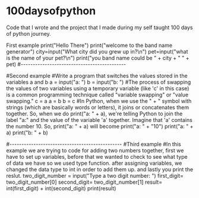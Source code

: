 # 100daysofpython
Code that I wrote and the project that I made during my self taught 100 days of python journey.

First example
print("Hello There")
print("welcome to the band name generator")
city=input("What city did you grew up in?\n")
pet=input("what is the name of your pet?\n")
print("you band name could be " + city + " " + pet)
#--------------------------------------------

#Second example
#Write a program that switches the values stored in the variables a and b
a = input("a: ")
b = input("b: ")
#The process of swapping the values of two variables using a temporary variable (like 'c' in this case) is a common programming technique called "variable swapping" or "value swapping."
c = a
a = b
b = c
#In Python, when we use the " + " symbol with strings (which are basically words or letters), it joins or concatenates them together. So, when we do print("a: " + a), we're telling Python to join the label "a:" and the value of the variable 'a' together. Imagine that 'a' contains the number 10. So, print("a: " + a) will become print("a: " + "10")
print("a: " + a)
print("b: " + b)

#-----------------------------------------------
#Third example
#In this example we are trying to code for adding two numbers together, first we have to set up variables, before that we wanted to check to see what type of data we have so we used type function. after assigning variables, we changed the data type to int in order to add them up. and lastly you print the reslut.
two_digit_number = input("Type a two digit number: ")
first_digit= two_digit_number[0]
second_digit= two_digit_number[1]
result= int(first_digit) + int(second_digit)
print(result)
